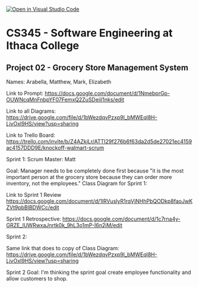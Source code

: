 [![Open in Visual Studio Code](https://classroom.github.com/assets/open-in-vscode-c66648af7eb3fe8bc4f294546bfd86ef473780cde1dea487d3c4ff354943c9ae.svg)](https://classroom.github.com/online_ide?assignment_repo_id=10008270&assignment_repo_type=AssignmentRepo)
# CS345 - Software Engineering at Ithaca College
## Project 02 - Grocery Store Management System

Names:
Arabella, Matthew, Mark, Elizabeth

Link to Prompt:
https://docs.google.com/document/d/1NmebprGp-OUWNcqMnFnbpYF07FemxQ2ZuSDeiil1nks/edit

Link to all Diagrams:
https://drive.google.com/file/d/1bWezdqvPzxp9l_bMWEql8H-LjvOxI9HS/view?usp=sharing

Link to Trello Board:
https://trello.com/invite/b/Z4AZkjLr/ATTI29f276b6f63da2d5de27021ec4159ac4157DDD9E/knockoff-walmart-scrum

Sprint 1:
Scrum Master: Matt

Goal: Manager needs to be completely done first because "it is the most important person at the grocery store because they can order more inventory, not the employees."
Class Diagram for Sprint 1:

Link to Sprint 1 Review
https://docs.google.com/document/d/1lRVuslyR1rqVjNHhPbQODkp8faoJwKZVt9pbBlBDWCc/edit

Sprint 1 Retrospective:
https://docs.google.com/document/d/1c7rna4y-GRZE_lUWRwxaJnrtk0k_9hL3o1mP-I6n2jM/edit

Sprint 2:

Same link that does to copy of Class Diagram:
https://drive.google.com/file/d/1bWezdqvPzxp9l_bMWEql8H-LjvOxI9HS/view?usp=sharing

Sprint 2 Goal: I'm thinking the sprint goal create employee functionality and allow customers to shop.
